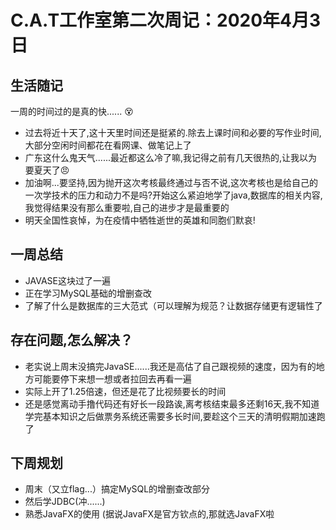 # C.A.T工作室第二次周记：2020年4月3日

## 生活随记

一周的时间过的是真的快...... :dizzy_face:

- 过去将近十天了,这十天里时间还是挺紧的.除去上课时间和必要的写作业时间,大部分空闲时间都花在看网课、做笔记上了
- 广东这什么鬼天气......最近都这么冷了嘛,我记得之前有几天很热的,让我以为要夏天了:angry:
- 加油啊...要坚持,因为抛开这次考核最终通过与否不说,这次考核也是给自己的一次学技术的压力和动力不是吗?开始这么紧迫地学了java,数据库的相关内容,我觉得结果没有那么重要啦,自己的进步才是最重要的
- 明天全国性哀悼，为在疫情中牺牲逝世的英雄和同胞们默哀!

## 一周总结

- JAVASE这块过了一遍
- 正在学习MySQL基础的增删查改
- 了解了什么是数据库的三大范式（可以理解为规范？让数据存储更有逻辑性了

## 存在问题,怎么解决？

- 老实说上周末没搞完JavaSE......我还是高估了自己跟视频的速度，因为有的地方可能要停下来想一想或者拉回去再看一遍
- 实际上开了1.25倍速，但还是花了比视频要长的时间
- 还是感觉离动手撸代码还有好长一段路诶,离考核结束最多还剩16天,我不知道学完基本知识之后做票务系统还需要多长时间,要趁这个三天的清明假期加速跑了

## 下周规划

- 周末（又立flag...）搞定MySQL的增删查改部分
- 然后学JDBC(冲......)
- 熟悉JavaFX的使用 (据说JavaFX是官方钦点的,那就选JavaFX啦